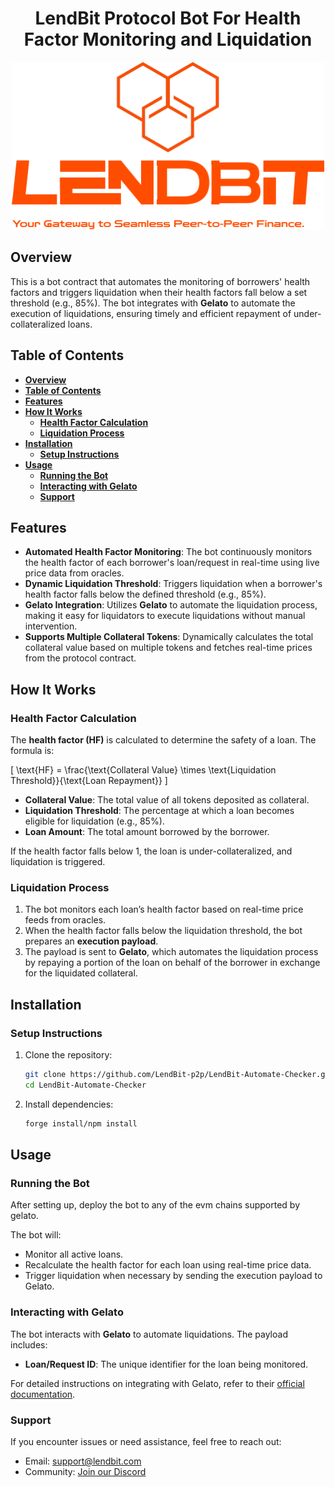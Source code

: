 <h1 align="center">LendBit Protocol Bot For Health Factor Monitoring and Liquidation</h1>

<p align="center">
  <img src="./orange-logo-vertical.png" alt="LendBit Logo" width="500">
</p>

## **Overview**

This is a bot contract that automates the monitoring of borrowers' health factors and triggers liquidation when their health factors fall below a set threshold (e.g., 85%). The bot integrates with **Gelato** to automate the execution of liquidations, ensuring timely and efficient repayment of under-collateralized loans.

## **Table of Contents**
- [**Overview**](#overview)
- [**Table of Contents**](#table-of-contents)
- [**Features**](#features)
- [**How It Works**](#how-it-works)
  - [**Health Factor Calculation**](#health-factor-calculation)
  - [**Liquidation Process**](#liquidation-process)
- [**Installation**](#installation)
  - [**Setup Instructions**](#setup-instructions)
- [**Usage**](#usage)
  - [**Running the Bot**](#running-the-bot)
  - [**Interacting with Gelato**](#interacting-with-gelato)
  - [**Support**](#support)

## **Features**

- **Automated Health Factor Monitoring**: The bot continuously monitors the health factor of each borrower's loan/request in real-time using live price data from oracles.
- **Dynamic Liquidation Threshold**: Triggers liquidation when a borrower's health factor falls below the defined threshold (e.g., 85%).
- **Gelato Integration**: Utilizes **Gelato** to automate the liquidation process, making it easy for liquidators to execute liquidations without manual intervention.
- **Supports Multiple Collateral Tokens**: Dynamically calculates the total collateral value based on multiple tokens and fetches real-time prices from the protocol contract.

## **How It Works**

### **Health Factor Calculation**

The **health factor (HF)** is calculated to determine the safety of a loan. The formula is:

\[
\text{HF} = \frac{\text{Collateral Value} \times \text{Liquidation Threshold}}{\text{Loan Repayment}}
\]

- **Collateral Value**: The total value of all tokens deposited as collateral.
- **Liquidation Threshold**: The percentage at which a loan becomes eligible for liquidation (e.g., 85%).
- **Loan Amount**: The total amount borrowed by the borrower.

If the health factor falls below 1, the loan is under-collateralized, and liquidation is triggered.

### **Liquidation Process**

1. The bot monitors each loan’s health factor based on real-time price feeds from oracles.
2. When the health factor falls below the liquidation threshold, the bot prepares an **execution payload**.
3. The payload is sent to **Gelato**, which automates the liquidation process by repaying a portion of the loan on behalf of the borrower in exchange for the liquidated collateral.

## **Installation**

### **Setup Instructions**

1. Clone the repository:
    ```bash
    git clone https://github.com/LendBit-p2p/LendBit-Automate-Checker.git
    cd LendBit-Automate-Checker
    ```

2. Install dependencies:
    ```bash
    forge install/npm install
    ```


## **Usage**

### **Running the Bot**

After setting up, deploy the bot to any of the evm chains supported by gelato.

The bot will:
- Monitor all active loans.
- Recalculate the health factor for each loan using real-time price data.
- Trigger liquidation when necessary by sending the execution payload to Gelato.

### **Interacting with Gelato**

The bot interacts with **Gelato** to automate liquidations. The payload includes:
- **Loan/Request ID**: The unique identifier for the loan being monitored.

For detailed instructions on integrating with Gelato, refer to their [official documentation](https://docs.gelato.network/).

### **Support**
If you encounter issues or need assistance, feel free to reach out:

- Email: [support@lendbit.com](mailto://support@lendbit.com)
- Community: [Join our Discord](https://discord.com/invite/lendbit)


